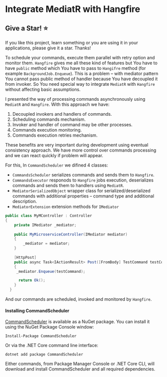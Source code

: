 # Integrate MediatR with Hangfire

## Give a Star! :star:
If you like this project, learn something or you are using it in your applications, please give it a star. Thanks!

To schedule your commands, execute them parallel with retry option and monitor them. `Hangfire` gives me all these kind of features but You have to have `public` method which You have to pass to `Hangifre` method (for example `BackgroundJob.Enqueue`). This is a problem – with mediator pattern You cannot pass public method of handler because You have decoupled it from invoker. So You need special way to integrate `MediatR` with `Hangfire` without affecting basic assumptions.

I presented the way of processing commands asynchronously using `MediatR` and `Hangfire`. With this approach we have:
1. Decoupled invokers and handlers of commands.
2. Scheduling commands mechanism.
3. Invoker and handler of command may be other processes.
4. Commands execution monitoring.
5. Commands execution retries mechanism.

These benefits are very important during development using eventual consistency approach. We have more control over commands processing and we can react quickly if problem will appear.

For this, In `CommandScheduler` we difined 4 classes:
* `CommandsScheduler`  serializes commands and sends them to `Hangfire`.
* `CommandsExecutor`  responods to `Hangfire` jobs execution, deserializes commands and sends them to handlers using `MediatR`.
* `MediatorSerializedObject`  wrapper class for serialized/deserialized commands with additional properties – command type and additional description.
*  `MediatorExtension` extension methods for `IMediator`

```csharp
public class MyMController : Controller
{
    private IMediator _mediator;
    
    public MyMicroserviceController(IMediator mediator)
    {
        _mediator = mediator;
    }
    
    [HttpPost]
    public async Task<IActionResult> Post([FromBody] TestCommand testCommand)
    {
     _mediator.Enqueue(testCommand);

      return Ok();
    }
  }
```
And our commands are scheduled, invoked and monitored by `Hangfire`.

#### Installing CommandScheduler
[CommandScheduler](https://www.nuget.org/packages/CommandScheduler/) is available as a NuGet package. You can install it using the NuGet Package Console window:

`Install-Package CommandScheduler`

Or via the .NET Core command line interface:

`dotnet add package CommandScheduler`

Either commands, from Package Manager Console or .NET Core CLI, will download and install CommandScheduler and all required dependencies.
